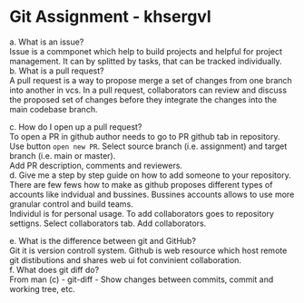 # Git Assignment - khsergvl

a. What is an issue?   
Issue is a commponet which help to build projects and helpful for project management. It can by splitted by tasks, that can be tracked individually.   
b. What is a pull request?   
A pull request is a way to propose merge a set of changes from one branch into another in vcs. In a pull request, collaborators can review and discuss the proposed set of changes before they integrate the changes into the main codebase branch.   

c. How do I open up a pull request?    
To open a PR in github author needs to go to PR github tab in repository. Use button `open new PR`. Select source branch (i.e. assignment) and target branch (i.e. main or master).   
Add PR description, comments and reviewers.      
d. Give me a step by step guide on how to add someone to your repository.
There are few fews how to make as github proposes different types of accounts like indvidual and bussines. Bussines accounts allows to use more granular control and build teams.  
Individul is for personal usage. To add collaborators goes to repository settigns. Select collaborators tab. Add collaborators.   

e. What is the difference between git and GitHub?   
Git it is version controll system. Github is web resource which host remote git distibutions and shares web ui fot convinient collaboration.   
f. What does git diff do?   
From man (c) -    [](url)
git-diff - Show changes between commits, commit and working tree, etc.



